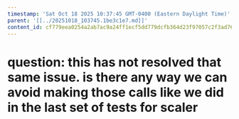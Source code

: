 ```yaml
---
timestamp: 'Sat Oct 18 2025 10:37:45 GMT-0400 (Eastern Daylight Time)'
parent: '[[../20251018_103745.1be3c1e7.md]]'
content_id: cf779eea0254a2ab7ac9a24ff1ecf5dd779dcfb364d23f97057c2f3ad765d6ce
---
```


# question: this has not resolved that same issue. is there any way we can avoid making those calls like we did in the last set of tests for scaler
